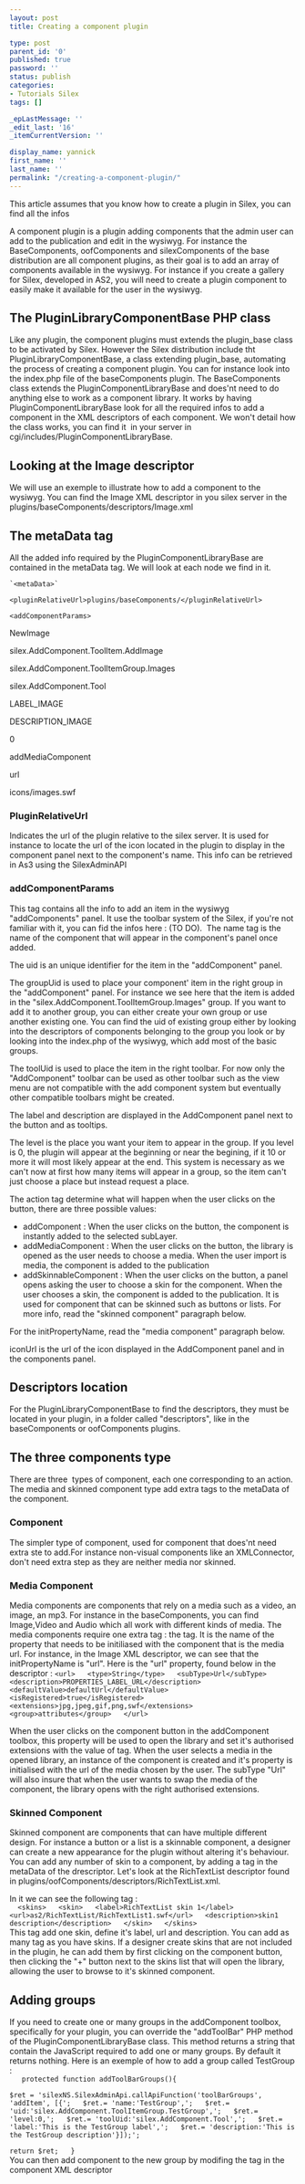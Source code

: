 ```yaml
---
layout: post
title: Creating a component plugin

type: post
parent_id: '0'
published: true
password: ''
status: publish
categories:
- Tutorials Silex
tags: []

_epLastMessage: ''
_edit_last: '16'
_itemCurrentVersion: ''

display_name: yannick
first_name: ''
last_name: ''
permalink: "/creating-a-component-plugin/"
---
```


This article assumes that you know how to create a plugin in Silex, you can find all the infos


A component plugin is a plugin adding components that the admin user can add to the publication and edit in the wysiwyg. For instance the BaseComponents, oofComponents and silexComponents of the base distribution are all component plugins, as their goal is to add an array of components available in the wysiwyg. For instance if you create a gallery for Silex, developed in AS2, you will need to create a plugin component to easily make it available for the user in the wysiwyg.

The PluginLibraryComponentBase PHP class
----------------------------------------

Like any plugin, the component plugins must extends the plugin_base class to be activated by Silex. However the Silex distribution include tht PluginLibraryComponentBase, a class extending plugin_base, automating the process of creating a component plugin. You can for instance look into the index.php file of the baseComponents plugin. The BaseComponents class extends the PluginComponentLibraryBase and does'nt need to do anything else to work as a component library. It works by having PluginComponentLibraryBase look for all the required infos to add a component in the XML descriptors of each component. We won't detail how the class works, you can find it  in your server in cgi/includes/PluginComponentLibraryBase.

Looking at the Image descriptor
-------------------------------

We will use an exemple to illustrate how to add a component to the wysiwyg. You can find the Image XML descriptor in you silex server in the plugins/baseComponents/descriptors/Image.xml

The metaData tag
----------------

All the added info required by the PluginComponentLibraryBase are contained in the metaData tag. We will look at each node we find in it.

`` `<metaData>` ``

`<pluginRelativeUrl>plugins/baseComponents/</pluginRelativeUrl>`

`<addComponentParams>`

<name>NewImage</name>

<uid>silex.AddComponent.ToolItem.AddImage</uid>

<groupUid>silex.AddComponent.ToolItemGroup.Images</groupUid>

<toolUid>silex.AddComponent.Tool</toolUid>

<label>LABEL_IMAGE</label>

<description>DESCRIPTION_IMAGE</description>

<level>0</level>

<action>addMediaComponent</action>

<initPropertyName>url</initPropertyName>

<iconUrl>icons/images.swf</iconUrl>

</addComponentParams>

</metaData>

### PluginRelativeUrl

Indicates the url of the plugin relative to the silex server. It is used for instance to locate the url of the icon located in the plugin to display in the component panel next to the component's name. This info can be retrieved in As3 using the SilexAdminAPI

### addComponentParams

This tag contains all the info to add an item in the wysiwyg "addComponents" panel. It use the toolbar system of the Silex, if you're not familiar with it, you can fid the infos here
: (TO DO).  The name tag is the name of the component that will appear in the component's panel once added.

The uid is an unique identifier for the item in the "addComponent" panel.

The groupUid is used to place your component' item in the right group in the "addComponent" panel. For instance we see here that the item is added in the "silex.AddComponent.ToolItemGroup.Images" group. If you want to add it to another group, you can either create your own group or use another existing one. You can find the uid of existing group either by looking into the descriptors of components belonging to the group you look or by looking into the index.php of the wysiwyg, which add most of the basic groups.

The toolUid is used to place the item in the right toolbar. For now only the "AddComponent" toolbar can be used as other toolbar such as the view menu are not compatible with the add component system but eventually other compatible toolbars might be created.

The label and description are displayed in the AddComponent panel next to the button and as tooltips.

The level is the place you want your item to appear in the group. If you level is 0, the plugin will appear at the beginning or near the begining, if it 10 or more it will most likely appear at the end. This system is necessary as we can't now at first how many items will appear in a group, so the item can't just choose a place but instead request a place.

The action tag determine what will happen when the user clicks on the button, there are three possible
values: 
*   addComponent
: When the user clicks on the button, the component is instantly added to the selected subLayer.
*   addMediaComponent
: When the user clicks on the button, the library is opened as the user needs to choose a media. When the user import is media, the component is added to the publication
*   addSkinnableComponent
: When the user clicks on the button, a panel opens asking the user to choose a skin for the component. When the user chooses a skin, the component is added to the publication. It is used for component that can be skinned such as buttons or lists. For more info, read the "skinned component" paragraph below.

For the initPropertyName, read the "media component" paragraph below.

iconUrl is the url of the icon displayed in the AddComponent panel and in the components panel.

Descriptors location
--------------------

For the PluginLibraryComponentBase to find the descriptors, they must be located in your plugin, in a folder called "descriptors", like in the baseComponents or oofComponents plugins.

The three components type
-------------------------

There are three  types of component, each one corresponding to an action. The media and skinned component type add extra tags to the metaData of the component.

### Component

The simpler type of component, used for component that does'nt need extra ste to add.For instance non-visual components like an XMLConnector, don't need extra step as they are neither media nor skinned.

### Media Component

Media components are components that rely on a media such as a video, an image, an mp3. For instance in the baseComponents, you can find Image,Video and Audio which all work with different kinds of media. The media components require one extra tag
: the <initPropertyName> tag. It is the name of the property that needs to be initiliased with the component that is the media url. For instance, in the Image XML descriptor, we can see that the initPropertyName is "url". Here is the "url" property, found below in the descriptor
: 
`<url>  
<type>String</type>  
<subType>Url</subType>  
<description>PROPERTIES_LABEL_URL</description>  
<defaultValue>defaultUrl</defaultValue>  
<isRegistered>true</isRegistered>  
<extensions>jpg,jpeg,gif,png,swf</extensions>  
<group>attributes</group>  
</url>`

When the user clicks on the component button in the addComponent toolbox, this property will be used to open the library and set it's authorised extensions with the value of <extensions> tag. When the user selects a media in the opened library, an instance of the component is created and it's <initPropertyName> property is initialised with the url of the media chosen by the user. The subType "Url" will also insure that when the user wants to swap the media of the component, the library opens with the right authorised extensions.

### Skinned Component

Skinned component are components that can have multiple different design. For instance a button or a list is a skinnable component, a designer can create a new appearance for the plugin without altering it's behaviour. You can add any number of skin to a component, by adding a <skins> tag in the metaData of the drescriptor. Let's look at the RichTextList descriptor found in plugins/oofComponents/descriptors/RichTextList.xml.

In it we can see the following tag
:  
`  
<skins>  
<skin>  
<label>RichTextList skin 1</label>  
<url>as2/RichTextList/RichTextList1.swf</url>  
<description>skin1 description</description>  
</skin>  
</skins>  
`  
This tag add one skin, define it's label, url and description. You can add as many<skin> tag as you have skins. If a designer create skins that are not included in the plugin, he can add them by first clicking on the component button, then clicking the "+" button next to the skins list that will open the library, allowing the user to browse to it's skinned component.

Adding groups
-------------

If you need to create one or many groups in the addComponent toolbox, specifically for your plugin, you can override the "addToolBar" PHP method of the PluginComponentLibraryBase class. This method returns a string that contain the JavaScript required to add one or many groups. By default it returns nothing. Here is an exemple of how to add a group called TestGroup
:  
`  
protected function addToolBarGroups(){`

`$ret = 'silexNS.SilexAdminApi.callApiFunction('toolBarGroups', 'addItem', [{';  
$ret.= 'name:'TestGroup',';  
$ret.= 'uid:'silex.AddComponent.ToolItemGroup.TestGroup',';  
$ret.= 'level:0,';  
$ret.= 'toolUid:'silex.AddComponent.Tool',';  
$ret.= 'label:'This is the TestGroup label',';  
$ret.= 'description:'This is the TestGroup description'}]);';`

`return $ret;  
}  
`  
You can then add component to the new group by modifing the <groupUid> tag in the component XML descriptor